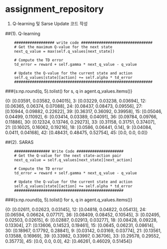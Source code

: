 # assignment_repository

1. Q-learning 및 Sarse Update 코드 작성

##(1). Q-learning 


        ################## write code ################################
        # Get the maximum Q-value for the next state
        next_q_value = max(self.q_values[next_state])  
        
        # Compute the TD error
        td_error = reward + self.gamma * next_q_value - q_value
        
        # Update the Q-value for the current state and action
        self.q_values[state][action] += self.alpha * td_error
        ##############################################################
        
###{s:np.round(q, 5).tolist() for s, q in agent.q_values.items()}

{0: [0.03591, 0.03582, 0.04015],
 3: [0.03229, 0.03238, 0.03694],
 12: [0.06365, 0.06374, 0.07088],
 24: [0.08437, 0.08473, 0.09556],
 27: [0.10944, 0.09882, 0.22622],
 39: [0.36317, 0.36092, 0.39958],
 15: [0.05046, 0.04499, 0.11092],
 6: [0.03414, 0.03389, 0.04091],
 36: [0.09784, 0.09766, 0.11886],
 30: [0.12324, 0.13746, 0.29273],
 33: [0.31158, 0.31751, 0.37407],
 21: [0.16025, 0.16062, 0.19216],
 18: [0.0586, 0.06441, 0.14],
 9: [0.04084, 0.0411, 0.04168],
 42: [0.48431, 0.48475, 0.52754],
 45: [0.0, 0.0, 0.0]}

 
##(2). SARAS

        ################ Write Code #####################
        # Get the Q-value for the next state-action pair
        next_q_value = self.q_values[next_state][next_action]  
        
        # Compute the TD error
        td_error = reward + self.gamma * next_q_value - q_value
        
        # Update the Q-value for the current state and action
        self.q_values[state][action] += self.alpha * td_error
        #################################################
        
###{s:np.round(q, 5).tolist() for s, q in agent.q_values.items()}

{0: [0.02611, 0.02623, 0.03145],
 12: [0.04818, 0.04822, 0.05413],
 24: [0.06594, 0.06624, 0.07717],
 36: [0.08409, 0.08452, 0.10545],
 3: [0.02495, 0.02503, 0.02615],
 6: [0.02887, 0.02913, 0.03277],
 18: [0.08428, 0.09228, 0.13304],
 27: [0.13606, 0.14523, 0.19461],
 15: [0.0645, 0.06231, 0.08614],
 30: [0.18967, 0.17792, 0.28841],
 9: [0.03142, 0.03169, 0.03774],
 21: [0.13561, 0.13588, 0.16969],
 39: [0.33982, 0.33997, 0.36706],
 33: [0.29578, 0.29552, 0.35773],
 45: [0.0, 0.0, 0.0],
 42: [0.46261, 0.46029, 0.51454]}
